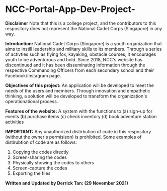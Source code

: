 # NCC-Portal-App-Dev-Project-


**Disclaimer**
Note that this is a college project, and the contributors to this respository does not represent 
the National Cadet Corps (Singapore) in any way. 


**Introduction:**
National Cadet Corps (Singapore) is a youth organization that aims to instill leadership and military skills to its members.
Through a series of activties such as flying fox, kayaking, obstacle courses, it encourages youth to be adventurous and bold.
Since 2018, NCC's website has discontinued and it has been disseminating information through the respective Commanding Officers 
from each secondary school and their Facebook/Instagram page. 


**Objectives of this project:**
An application will be developed to meet the needs of the users and members. Through innovation and 
empathetic thinking, a solution will be developed to transform the organization's operationational process.


**Features of the website:**
A system with the functions to
(a) sign-up for events (b) purchase items (c) check inventory (d) book adventure station activities 


**IMPORTANT:**
Any unauthorized distirbution of code in this respository (without the owner's permisison) is prohibited. Some examples of distirubtion of code 
are as follows:
1. Copying the codes directly 
2. Screen-sharing the codes
3. Physically showing the codes to others
4. Screen-capture the codes
5. Exporting the files

**Written and Updated by Derrick Tan: (29 November 2021)**
